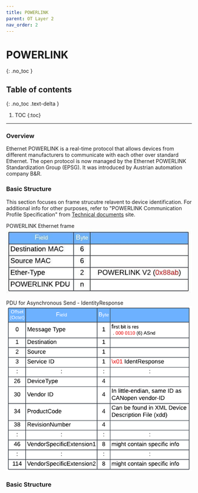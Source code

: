 ```yaml
---
title: POWERLINK
parent: OT Layer 2
nav_order: 2
---
```


# POWERLINK
{: .no_toc }

## Table of contents
{: .no_toc .text-delta }

1. TOC
{:toc}

---

### Overview
Ethernet POWERLINK is a real-time protocol that allows devices from different manufacturers to communicate with each other over standard Ethernet. The open protocol is now managed by the Ethernet POWERLINK Standardization Group (EPSG). It was introduced by Austrian automation company B&R.
 
### Basic Structure
This section focuses on frame strucutre relavent to device identification. For additional info for other purposes, refer to "POWERLINK Communication Profile Specification" from [Technical documents](https://www.br-automation.com/en/technologies/powerlink/service-downloads/technical-documents/) site.

POWERLINK Ethernet frame
![](./figure-1.png)

PDU for Asynchronous Send - IdentityResponse
![](./figure-2.png)

### Basic Structure